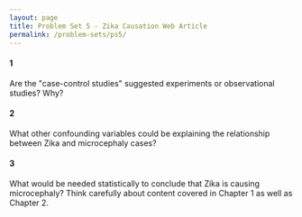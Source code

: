 ```yaml
---
layout: page
title: Problem Set 5 - Zika Causation Web Article
permalink: /problem-sets/ps5/
---
```


<style type="text/css">
    ul { list-style-type: lower-alpha; }
    ul ul { list-style-type: lower-roman; }
</style>

#### 1

Are the "case-control studies" suggested experiments or observational studies?  Why?

#### 2

What other confounding variables could be explaining the relationship between Zika and microcephaly cases?


#### 3

What would be needed statistically to conclude that Zika is causing microcephaly?  Think carefully about content covered in Chapter 1 as well as Chapter 2.
